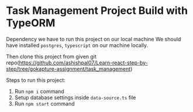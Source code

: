 # Task Management Project Build with TypeORM

Dependency we have to run this project on our local machine
We should have installed `postgres`, `typescript` on our machine locally.

Then clone this project from given git repo(https://github.com/ashishpal07/Learn-react-step-by-step/tree/gokapture-assignment/task_management)

Steps to run this project:

1. Run `npm i` command
2. Setup database settings inside `data-source.ts` file
3. Run `npm start` command
